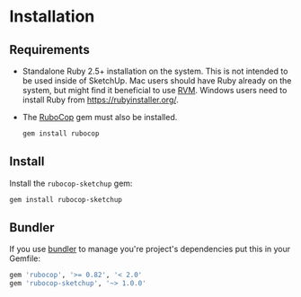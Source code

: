 # Installation

## Requirements

* Standalone Ruby 2.5+ installation on the system. This is not intended to be used inside of SketchUp. Mac users should have Ruby already on the system, but might find it beneficial to use [RVM](https://rvm.io/). Windows users need to install Ruby from https://rubyinstaller.org/.

* The [RuboCop](http://batsov.com/rubocop/) gem must also be installed.

    ```sh
    gem install rubocop
    ```

## Install

Install the `rubocop-sketchup` gem:

```sh
gem install rubocop-sketchup
```

## Bundler

If you use [bundler](http://bundler.io/) to manage you're project's dependencies put this in your Gemfile:

```ruby
gem 'rubocop', '>= 0.82', '< 2.0'
gem 'rubocop-sketchup', '~> 1.0.0'
```
